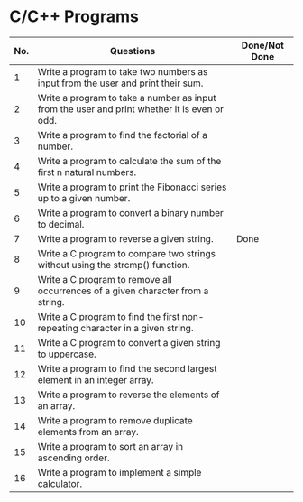 # C/C++ Programs 

| No.  	| Questions                                                                                    	| Done/Not Done     |
|------	|----------------------------------------------------------------------------------------------	|------------------ |
| 1    	| Write a program to take two numbers as input from the user and print their sum.              	|                   |
| 2    	| Write a program to take a number as input from the user and print whether it is even or odd. 	|           	      |
| 3    	| Write a program to find the factorial of a number.                                           	|           	      |
| 4     |Write a program to calculate the sum of the first n natural numbers.                           |                   |
| 5     |Write a program to print the Fibonacci series up to a given number.                            |                   |
| 6     |Write a program to convert a binary number to decimal.                                         |                   |
| 7     |Write a program to reverse a given string.                                                     |     Done          |
| 8     |Write a C program to compare two strings without using the strcmp() function.                  |                   |
| 9     |Write a C program to remove all occurrences of a given character from a string.                |                   |
| 10    |Write a C program to find the first non-repeating character in a given string.                 |                   |
| 11    |Write a C program to convert a given string to uppercase.                                      |                   |
| 12    |Write a program to find the second largest element in an integer array.                        |                   |
| 13    |Write a program to reverse the elements of an array.                                           |                   |
| 14    |Write a program to remove duplicate elements from an array.                                    |                   |
| 15    |Write a program to sort an array in ascending order.                                           |                   |
| 16    |Write a program to implement a simple calculator.                                              |                   |
